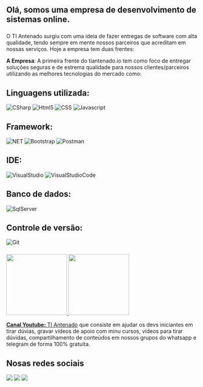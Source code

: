 ## Olá, somos uma empresa de desenvolvimento de sistemas online.
###

O TI Antenado surgiu com uma ideia de fazer entregas de software com alta qualidade, tendo sempre em mente nossos parceiros que acreditam em nossas serviços.
Hoje a empresa tem duas frentes:

**A Empresa**: A primeira frente do tiantenado.io tem como foco de entregar soluções seguras e de estrema qualidade para nossos clientes/parceiros utilizando as melhores tecnologias do mercado como:

  
 ## Linguagens utilizada:
 ![CSharp](https://img.shields.io/badge/C%23-239120?style=for-the-badge&logo=c-sharp&logoColor=white)
 ![Html5](https://img.shields.io/badge/HTML5-E34F26?style=for-the-badge&logo=html5&logoColor=white)
 ![CSS](https://img.shields.io/badge/CSS3-1572B6?style=for-the-badge&logo=css3&logoColor=white)
 ![Javascript](https://img.shields.io/badge/JavaScript-F7DF1E?style=for-the-badge&logo=javascript&logoColor=black)
  
## Framework:
![NET](https://img.shields.io/badge/.NET-512BD4?style=for-the-badge&logo=dotnet&logoColor=white)
![Bootstrap](https://img.shields.io/badge/Bootstrap-563D7C?style=for-the-badge&logo=bootstrap&logoColor=white)
![Postman](https://img.shields.io/badge/Postman-FF6C37?style=for-the-badge&logo=Postman&logoColor=white)
  
## IDE:
![VisualStudio](https://img.shields.io/badge/Visual_Studio-5C2D91?style=for-the-badge&logo=visual%20studio&logoColor=white)
![VisualStudioCode](https://img.shields.io/badge/Visual_Studio_Code-0078D4?style=for-the-badge&logo=visual%20studio%20code&logoColor=white)
  
## Banco de dados:
![SqlServer](https://img.shields.io/badge/Microsoft_SQL_Server-CC2927?style=for-the-badge&logo=microsoft-sql-server&logoColor=white)
  
## Controle de versão:
![Git](https://img.shields.io/badge/Git-F05032?style=for-the-badge&logo=git&logoColor=white)


###
<div>
  <a href="https://github.com/tiantenado">
  <img height="160em" src="https://github-readme-stats.vercel.app/api?username=tiantenado&show_icons=true&theme=prussian&include_all_commits=true&count_private=true"/>
  <img height="160em" src="https://github-readme-stats.vercel.app/api/top-langs/?username=tiantenado&layout=compact&langs_count=16&theme=prussian"/>
</div>
  
 **Canal Youtube:** [TI Antenado](https://www.youtube.com/c/TIAntenado) que consiste em ajudar os devs iniciantes em tirar dúvias, gravar vídeos de apoio com minu cursos, vídeos para tirar dúvidas, compartilhamento de conteúdos em nossos grupos do whatsapp e telegram de forma 100% gratuita.

 ## Nosas redes sociais
<div> 
  <a href="https://www.linkedin.com/in/tiantenado/" target="_blank"><img src="https://img.shields.io/badge/LinkedIn-0077B5?style=for-the-badge&logo=linkedin&logoColor=white" target="_blank"></a>
  <a href="https://www.instagram.com/tiantenadoio/" target="_blank"><img src="https://img.shields.io/badge/-Instagram-%23E4405F?style=for-the-badge&logo=instagram&logoColor=white" target="_blank"></a>
  <a href = "mailto:contato@tiantenado.io"><img src="https://img.shields.io/badge/Microsoft_Outlook-0078D4?style=for-the-badge&logo=microsoft-outlook&logoColor=white" target="_blank"></a>
</div>


